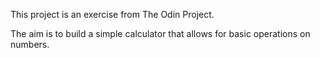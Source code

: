 This project is an exercise from The Odin Project.

The aim is to build a simple calculator that allows for basic operations on numbers.
